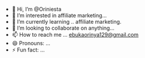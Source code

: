 - 👋 Hi, I’m @Oriniesta
- 👀 I’m interested in affiliate marketing...
- 🌱 I’m currently learning .. affiliate marketing.
- 💞️ I’m looking to collaborate on anything...
- 📫 How to reach me ... ebukaorinya129@gmail.com
- 😄 Pronouns: ...
- ⚡ Fun fact: ...

<!---
Oriniesta/Oriniesta is a ✨ special ✨ repository because its `README.md` (this file) appears on your GitHub profile.
You can click the Preview link to take a look at your changes.
--->
